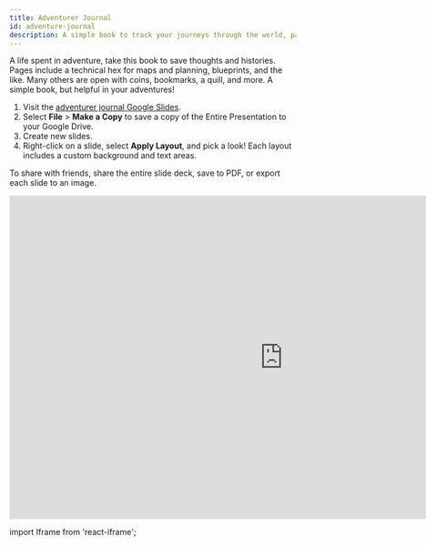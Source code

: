 ```yaml
---
title: Adventurer Journal
id: adventure-journal
description: A simple book to track your journeys through the world, pages include coins and fine additions. Google Slides journal series.
---
```


A life spent in adventure, take this book to save thoughts and histories. Pages include a technical hex for maps and planning, blueprints, and the like. Many others are open with coins, bookmarks, a quill, and more. A simple book, but helpful in your adventures!

1. Visit the [adventurer journal Google Slides](https://docs.google.com/presentation/d/1nTJV2sc2YLMonKEKn_Wa-PZW7XQeMSgvRe7rDQTcdhk).
2. Select **File** > **Make a Copy** to save a copy of the Entire Presentation to your Google Drive.
3. Create new slides.
4. Right-click on a slide, select **Apply Layout**, and pick a look! Each layout includes a custom background and text areas.

To share with friends, share the entire slide deck, save to PDF, or export each slide to an image.

<div className='responsive-google-slides'>

<iframe src="https://docs.google.com/presentation/d/e/2PACX-1vR5z4VTDP8a7iXt2i-07Zj2cxWYaFa6jVUylii4gQbFtQgqxoDNeqtdNDEXjHlxVvB9UPGLRnfIjYSS/embed?start=false&loop=false&delayms=3000" frameborder="0" width="960" height="569" allowfullscreen="true" mozallowfullscreen="true" webkitallowfullscreen="true"></iframe>

</div>


import Iframe from 'react-iframe';